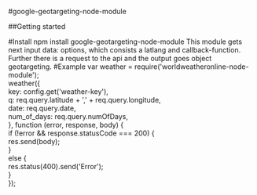#google-geotargeting-node-module

##Getting started

#Install
    npm install google-geotargeting-node-module
This module gets next input data: options, which consists a latlang and callback-function. 
Further there is a request to the api and the output goes object geotargeting.
#Example
    var weather = require('worldweatheronline-node-module');  
    weather({  
            key: config.get('weather-key'),  
            q: req.query.latitude + ',' + req.query.longitude,  
            date: req.query.date,  
            num_of_days: req.query.numOfDays,  
        }, function (error, response, body) {  
            if (!error && response.statusCode === 200) {  
                res.send(body);  
            }  
            else {  
                res.status(400).send('Error');  
            }  
        });  
